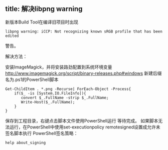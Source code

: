 title: 解决libpng warning
---
新版本Build Tool在编译旧项目时出现

    libpng warning: iCCP: Not recognizing known sRGB profile that has been edited

警告。

解决方法：

安装ImageMagick，并将安装路劲配置到系统环境变量
http://www.imagemagick.org/script/binary-releases.php#windows
新建后缀名为.ps1的PowerShell脚本

    Get-ChildItem . *.png -Recurse| ForEach-Object -Process{
        if($_ -is [System.IO.FileInfo]){
           convert $_.FullName -strip $_.FullName;
           Write-Host($_.FullName);
        }
    }

保存到工程目录，右键点击脚本文件使用PowerShell运行
等待完成。
如果脚本无法运行，在PowerShell中使用set-executionpolicy remotesigned设置成允许未签名脚本执行
PowerShell签名策略：

    help about_signing
